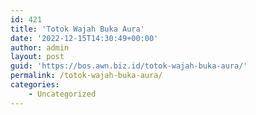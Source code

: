 ```yaml
---
id: 421
title: 'Totok Wajah Buka Aura'
date: '2022-12-15T14:30:49+00:00'
author: admin
layout: post
guid: 'https://bos.awn.biz.id/totok-wajah-buka-aura/'
permalink: /totok-wajah-buka-aura/
categories:
    - Uncategorized
---
```


